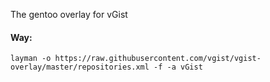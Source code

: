 The gentoo overlay for vGist

#### Way:

    layman -o https://raw.githubusercontent.com/vgist/vgist-overlay/master/repositories.xml -f -a vGist
